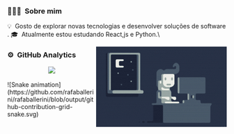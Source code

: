 


<!-- ## 👋 &nbsp;Hey there! I'm Aditya -->

### 👨🏻‍💻 &nbsp;Sobre mim

💡 &nbsp;Gosto de explorar novas tecnologias e desenvolver soluções de software .
🎓 &nbsp;Atualmente estou estudando React,js e Python.\

<img alt="Night Coding" src="https://raw.githubusercontent.com/AVS1508/AVS1508/master/assets/Night-Coding.gif" align="right"/>



### ⚙️ &nbsp;GitHub Analytics

<p align="center">
<a href="https://github.com/AVS1508">
  <img height="180em" src="https://github-readme-stats-eight-theta.vercel.app/api?username=Gabrieldevelopermax&show_icons=true&theme=algolia&include_all_commits=true&count_private=true"/>
 
</a>
</p>
![Snake animation](https://github.com/rafaballerini/rafaballerini/blob/output/github-contribution-grid-snake.svg)

